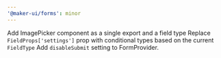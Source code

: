 ```yaml
---
'@maker-ui/forms': minor
---
```


Add ImagePicker component as a single export and a field type
Replace `FieldProps['settings']` prop with conditional types based on the current `FieldType`
Add `disableSubmit` setting to FormProvider.
